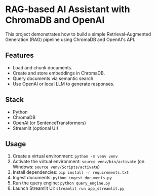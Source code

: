 # RAG-based AI Assistant with ChromaDB and OpenAI

This project demonstrates how to build a simple Retrieval-Augmented Generation (RAG) pipeline using ChromaDB and OpenAI's API.

## Features
- Load and chunk documents.
- Create and store embeddings in ChromaDB.
- Query documents via semantic search.
- Use OpenAI or local LLM to generate responses.

## Stack

- Python
- ChromaDB
- OpenAI (or SentenceTransformers)
- Streamlit (optional UI)

## Usage
1. Create a virtual environment: `python -m venv venv`
2. Activate the virtual environment: `source venv/bin/activate` (on Windows: `source venv/Scripts/activate`)
3. Install dependencies: `pip install -r requirements.txt`
4. Ingest documents: `python ingest_documents.py`
5. Run the query engine: `python query_engine.py`
6. Launch Streamlit UI: `streamlit run app_streamlit.py`

